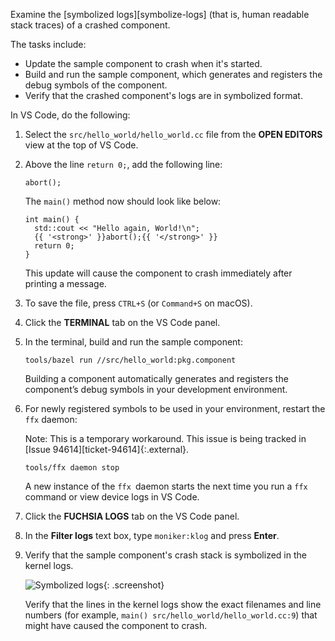 Examine the [symbolized logs][symbolize-logs] (that is, human readable stack
traces) of a crashed component.

The tasks include:

- Update the sample component to crash when it's started.
- Build and run the sample component, which generates and registers the debug
  symbols of the component.
- Verify that the crashed component's logs are in symbolized format.

In VS Code, do the following:

1. Select the `src/hello_world/hello_world.cc` file from the **OPEN EDITORS**
   view at the top of VS Code.

1. Above the line `return 0;`, add the following line:

   ```
   abort();
   ```

   The `main()` method now should look like below:

   ```none {:.devsite-disable-click-to-copy}
   int main() {
     std::cout << "Hello again, World!\n";
     {{ '<strong>' }}abort();{{ '</strong>' }}
     return 0;
   }
   ```

   This update will cause the component to crash immediately after printing a
   message.

1. To save the file, press `CTRL+S` (or `Command+S` on macOS).

1. Click the **TERMINAL** tab on the VS Code panel.

1. In the terminal, build and run the sample component:

   ```posix-terminal
   tools/bazel run //src/hello_world:pkg.component
   ```

   Building a component automatically generates and registers the component’s
   debug symbols in your development environment.

1. For newly registered symbols to be used in your environment, restart the
   `ffx` daemon:

   Note: This is a temporary workaround. This issue is being tracked in
   [Issue 94614][ticket-94614]{:.external}.

   ```posix-terminal
   tools/ffx daemon stop
   ```

   A new instance of the `ffx `daemon starts the next time you run a `ffx`
   command or view device logs in VS Code.

1. Click the **FUCHSIA LOGS** tab on the VS Code panel.

1. In the **Filter logs** text box, type `moniker:klog` and press
   **Enter**.

1. Verify that the sample component's crash stack is symbolized in the kernel
   logs.

   ![Symbolized logs](images/get-started-vscode-symbolized-logs.png "Symbolized Fuchsia logs shown in VS Code"){: .screenshot}

   Verify that the lines in the kernel logs show the exact filenames and line
   numbers (for example, `main() src/hello_world/hello_world.cc:9`) that
   might have caused the component to crash.
